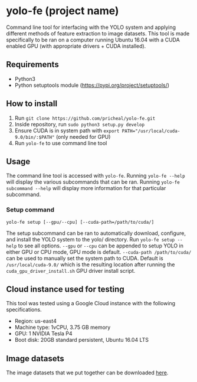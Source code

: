 # yolo-fe (project name)
Command line tool for interfacing with the YOLO system and applying different methods of feature extraction to image datasets. This tool is made specifically to be ran on a computer running Ubuntu 16.04 with a CUDA enabled GPU (with appropriate drivers + CUDA installed).

## Requirements
* Python3
* Python setuptools module (https://pypi.org/project/setuptools/)

## How to install
1. Run `git clone https://github.com/pricheal/yolo-fe.git`
2. Inside repository, run `sudo python3 setup.py develop`
3. Ensure CUDA is in system path with `export PATH="/usr/local/cuda-9.0/bin/:$PATH"` (only needed for GPU)
4. Run `yolo-fe` to use command line tool

## Usage
The command line tool is accessed with `yolo-fe`. Running `yolo-fe --help` will display the various subcommands that can be ran. Running `yolo-fe subcommand --help` will display more information for that particular subcommand.

### Setup command
```
yolo-fe setup [--gpu/--cpu] [--cuda-path=/path/to/cuda/]
```

The setup subcommand can be ran to automatically download, configure, and install the YOLO system to the yolo/ directory. Run `yolo-fe setup --help` to see all options. `--gpu` or `--cpu` can be appended to setup YOLO in either GPU or CPU mode, GPU mode is default. `--cuda-path /path/to/cuda/` can be used to manually set the system path to CUDA. Default is `/usr/local/cuda-9.0/` which is the resulting location after running the `cuda_gpu_driver_install.sh` GPU driver install script.

## Cloud instance used for testing

This tool was tested using a Google Cloud instance with the following specifications.
* Region: us-east4
* Machine type: 1vCPU, 3.75 GB memory
* GPU: 1 NVIDIA Tesla P4
* Boot disk: 20GB standard persistent, Ubuntu 16.04 LTS

## Image datasets

The image datasets that we put together can be downloaded [here](https://drive.google.com/open?id=1Vi35yPWZmy05ac9Qv20_dwbsr_SOsywH).
